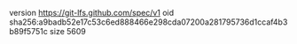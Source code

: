 version https://git-lfs.github.com/spec/v1
oid sha256:a9badb52e17c53c6ed888466e298cda07200a281795736d1ccaf4b3b89f5751c
size 5609
